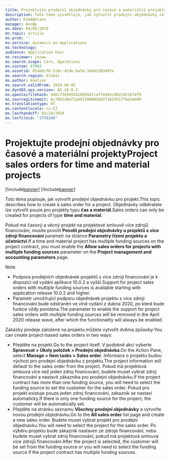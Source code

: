 ```yaml
---
title: Projektujte prodejní objednávky pro časové a materiální projekty
description: Toto téma vysvětluje, jak vytvořit prodejní objednávky založené na projektech času a materiálu.
author: KimANelson
manager: AnnBe
ms.date: 04/05/2019
ms.topic: article
ms.prod: ''
ms.service: dynamics-ax-applications
ms.technology: ''
audience: Application User
ms.reviewer: josaw
ms.search.scope: Core, Operations
ms.custom: 87983
ms.assetid: 05ab0cf6-318c-42de-ba56-3e662283497e
ms.search.region: Global
ms.author: knelson
ms.search.validFrom: 2019-04-05
ms.dyn365.ops.version: AX 10.0.2
ms.openlocfilehash: 446c73e9491b1892847caf7e843c802292107ef9
ms.sourcegitcommit: 8c786230ef2a497280885b827162561776e2eb00
ms.translationtype: HT
ms.contentlocale: cs-CZ
ms.lasthandoff: 03/24/2020
ms.locfileid: "3750289"
---
```

# <a name="project-sales-orders-for-time-and-material-projects"></a><span data-ttu-id="8f6f4-103">Projektujte prodejní objednávky pro časové a materiální projekty</span><span class="sxs-lookup"><span data-stu-id="8f6f4-103">Project sales orders for time and material projects</span></span>

[!include[banner](../includes/banner.md)]
[!include[banner](../includes/preview-banner.md)]

<span data-ttu-id="8f6f4-104">Toto téma popisuje, jak vytvořit prodejní objednávku pro projekt.</span><span class="sxs-lookup"><span data-stu-id="8f6f4-104">This topic describes how to create a sales order for a project.</span></span> <span data-ttu-id="8f6f4-105">Objednávky odběratele lze vytvořit pouze pro projekty typu **čas a materiál**.</span><span class="sxs-lookup"><span data-stu-id="8f6f4-105">Sales orders can only be created for projects of type **time and material**.</span></span>

<span data-ttu-id="8f6f4-106">Pokud má časový a věcný projekt na projektové smlouvě více zdrojů financování, musíte povolit **Povolit prodejní objednávky u projektů s více zdroji financování** parametr na stránce **Parametry řízení projektu a účetnictví**.</span><span class="sxs-lookup"><span data-stu-id="8f6f4-106">If a time and material project has multiple funding sources on the project contract, you must enable the **Allow sales orders for projects with multiple funding sources** parameter on the **Project management and accounting parameters** page.</span></span> 

> [!NOTE]
> - <span data-ttu-id="8f6f4-107">Podpora prodejních objednávek projektů s více zdroji financování je k dispozici od vydání aplikace 10.0.2 a vyšší.</span><span class="sxs-lookup"><span data-stu-id="8f6f4-107">Support for project sales orders with multiple funding sources is available starting with application release 10.0.2 and higher.</span></span>
> - <span data-ttu-id="8f6f4-108">Parametr umožňující podporu objednávek projektu s více zdroji financování bude odstraněn ve vlně vydání z dubna 2020, po které bude funkce vždy povolena.</span><span class="sxs-lookup"><span data-stu-id="8f6f4-108">The parameter to enable the support for project sales orders with multiple funding sources will be removed in the April 2020 release wave, after which the functionality will always be enabled.</span></span>

<span data-ttu-id="8f6f4-109">Zakázky prodeje založené na projektu můžete vytvořit dvěma způsoby:</span><span class="sxs-lookup"><span data-stu-id="8f6f4-109">You can create project-based sales orders in two ways:</span></span>

- <span data-ttu-id="8f6f4-110">Přejděte na projekt.</span><span class="sxs-lookup"><span data-stu-id="8f6f4-110">Go to the project itself.</span></span> <span data-ttu-id="8f6f4-111">V podokně akcí vyberte **Spravovat > Úkoly položek > Prodejní objednávka**.</span><span class="sxs-lookup"><span data-stu-id="8f6f4-111">On the Action Pane, select **Manage > Item tasks > Sales order**.</span></span> <span data-ttu-id="8f6f4-112">Informace o projektu budou výchozí pro prodejní objednávku z projektu.</span><span class="sxs-lookup"><span data-stu-id="8f6f4-112">The project information will default to the sales order from the project.</span></span> <span data-ttu-id="8f6f4-113">Pokud má projektová smlouva více než jeden zdroj financování, budete muset vybrat zdroj financování a nastavit zákazníka pro prodejní objednávku.</span><span class="sxs-lookup"><span data-stu-id="8f6f4-113">If the project contract has more than one funding source, you will need to select the funding source to set the customer for the sales order.</span></span> <span data-ttu-id="8f6f4-114">Pokud pro projekt existuje pouze jeden zdroj financování, zákazník se nastaví automaticky.</span><span class="sxs-lookup"><span data-stu-id="8f6f4-114">If there is only one funding source for the project, the customer will be automatically set.</span></span>
- <span data-ttu-id="8f6f4-115">Přejděte na stránku seznamu **Všechny prodejní objednávky** a vytvořte novou prodejní objednávku.</span><span class="sxs-lookup"><span data-stu-id="8f6f4-115">Go to the **All sales order** list page and create a new sales order.</span></span> <span data-ttu-id="8f6f4-116">Budete muset vybrat projekt pro prodejní objednávku.</span><span class="sxs-lookup"><span data-stu-id="8f6f4-116">You will need to select the project for the sales order.</span></span> <span data-ttu-id="8f6f4-117">Po výběru projektu bude zákazník nastaven ze zdroje financování, nebo budete muset vybrat zdroj financování, pokud má projektová smlouva více zdrojů financování.</span><span class="sxs-lookup"><span data-stu-id="8f6f4-117">After the project is selected, the customer will be set from the funding source or you will need to select the funding source if the project contract has multiple funding sources.</span></span>

